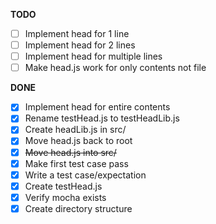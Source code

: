 **TODO**

- [ ] Implement head for 1 line
- [ ] Implement head for 2 lines
- [ ] Implement head for multiple lines
- [ ] Make head.js work for only contents not file

**DONE**

- [x] Implement head for entire contents
- [x] Rename testHead.js to testHeadLib.js
- [x] Create headLib.js in src/
- [x] Move head.js back to root
- [x] ~~Move head.js into src/~~
- [x] Make first test case pass
- [x] Write a test case/expectation
- [x] Create testHead.js
- [x] Verify mocha exists
- [x] Create directory structure